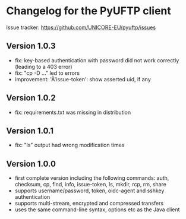 Changelog for the PyUFTP client
===============================

Issue tracker: https://github.com/UNICORE-EU/pyuftp/issues

Version 1.0.3
-------------
 - fix: key-based authentication with password did not work correctly
   (leading to a 403 error)
 - fix: "cp -D ..." led to errors
 - improvement: 'Ä'issue-token': show asserted uid, if any


Version 1.0.2
-------------
 - fix: requirements.txt was missing in distribution

Version 1.0.1
-------------
 - fix: "ls" output had wrong modification times

Version 1.0.0
-------------
 - first complete version including the following commands:
   auth, checksum, cp, find, info, issue-token, ls, mkdir, rcp, rm, share
 - supports username/password, token, oidc-agent and sshkey authentication
 - supports multi-stream, encrypted and compressed transfers
 - uses the same command-line syntax, options etc as the Java client
